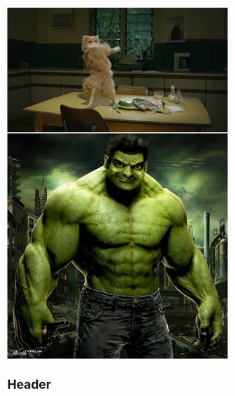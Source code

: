![Dancing Cat](/uploads/dancing-cat.gif "Dancing Cat")![Funny Monster Mr Bean Image](/uploads/funny-monster-mr-bean-image.jpg "Funny Monster Mr Bean Image")<!-- TITLE: Home -->
<!-- SUBTITLE: A quick summary of Home -->


# Header
